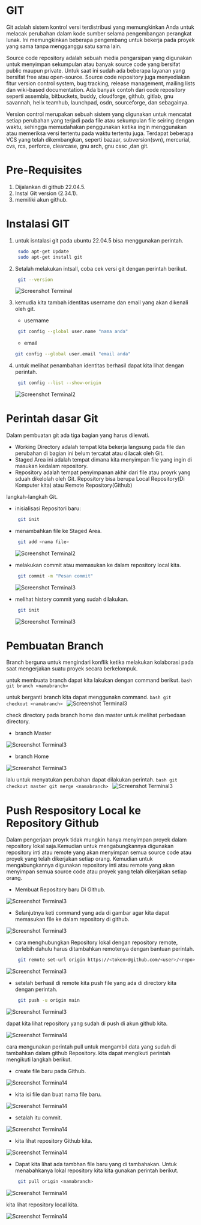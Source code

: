 # GIT

Git adalah sistem kontrol versi terdistribusi yang memungkinkan Anda untuk melacak perubahan dalam kode sumber selama pengembangan perangkat lunak. Ini memungkinkan beberapa pengembang untuk bekerja pada proyek yang sama tanpa mengganggu satu sama lain.

Source code repository adalah sebuah media pengarsipan yang digunakan untuk menyimpan sekumpulan atau banyak source code yang bersifat public maupun private. Untuk saat ini sudah ada beberapa layanan yang bersifat free atau open-source. Source code repository juga menyediakan fitur version control system, bug tracking, release management, mailing lists dan wiki-based documentation. Ada banyak contoh dari code repository seperti assembla, bitbuckets, buddy, cloudforge, github, gitlab, gnu savannah, helix teamhub, launchpad, osdn, sourceforge, dan sebagainya.

Version control merupakan sebuah sistem yang digunakan untuk mencatat setiap perubahan yang terjadi pada file atau sekumpulan file seiring dengan waktu, sehingga memudahakan penggunakan ketika ingin menggunakan atau memeriksa versi tertentu pada waktu tertentu juga. Terdapat beberapa VCS yang telah dikembangkan, seperti bazaar, subversion(svn), mercurial, cvs, rcs, perforce, clearcase, gnu arch, gnu cssc ,dan git.

# Pre-Requisites

1. Dijalankan di github 22.04.5.
2. Instal Git version (2.34.1).
3. memiliki akun github.

# Instalasi GIT

1. untuk isntalasi git pada ubuntu 22.04.5 bisa menggunakan perintah.
    ```bash
     sudo apt-get Update
     sudo apt-get install git
     ```

2. Setalah melakukan intsall, coba cek versi git dengan perintah berikut.
    ```bash
     git --version
     ```
    ![Screenshot Terminal](Gambar/gambar1.png)

3. kemudia kita tambah identitas username dan email yang akan dikenali oleh git.
    - username 
    ```bash
     git config --global user.name "nama anda" 
     ```
    - email
     ```bash
     git config --global user.email "email anda" 
     ```

4. untuk melihat penambahan identitas berhasil dapat kita lihat dengan perintah.
    
    ```bash
     git config --list --show-origin 
     ```
    ![Screenshot Terminal2](Gambar/gambar2.png)

# Perintah dasar Git

Dalam pembuatan git ada tiga bagian yang harus dilewati.
    
- Working Directory adalah tempat kita bekerja langsung pada file dan perubahan di bagian ini belum tercatat atau dilacak oleh Git.
- Staged Area ini adalah tempat dimana kita menyimpan file yang ingin di masukan kedalam repository.
- Repository adalah tempat penyimpanan akhir dari file atau proyrk yang sduah dikelolah oleh Git. Repository bisa berupa Local Repository(Di Komputer kita) atau Remote Repository(Github)
 
langkah-langkah Git.

- inisialisasi Repositori baru:
    ```bash
     git init 
     ```

- menambahkan file ke Staged Area.
    ```bash
     git add <nama file> 
     ```
    ![Screenshot Terminal2](Gambar/gambar3.png)
        
- melakukan commit atau memasukan ke dalam repository local kita.
    ```bash
     git commit -m "Pesan commit"
     ```
    ![Screenshot Terminal3](Gambar/gambar4.png)
        
- melihat history commit yang sudah dilakukan.
    ```bash
     git init 
     ```
    ![Screenshot Terminal3](Gambar/gambar5.png)


# Pembuatan Branch

Branch berguna untuk mengindari konflik ketika melakukan kolaborasi pada saat mengerjakan suatu proyek secara berkelompuk.

untuk membuata branch dapat kita lakukan dengan command berikut.
    ```bash
        git branch <namabranch>
    ```

untuk berganti branch kita dapat menggunakn command.
    ```bash
    git checkout <namabranch>
     ```
    ![Screenshot Terminal3](Gambar/gambar6.png)

check directory pada branch home dan master untuk melihat perbedaan directory.

- branch Master

![Screenshot Terminal3](Gambar/gambar7.png)

- branch Home


![Screenshot Terminal3](Gambar/gambar8.png)

lalu untuk menyatukan perubahan dapat dilakukan perintah.
    ```bash
     git checkout master
     git merge <namabranch>
    ```
![Screenshot Terminal3](Gambar/gambar9.png)



# Push Respository Local ke Repository Github
 
Dalam pengerjaan proyrk tidak mungkin hanya menyimpan proyek dalam repository lokal saja.Kemudian untuk mengabungkannya digunakan repository inti atau remote yang akan menyimpan semua source code atau proyek yang telah dikerjakan setiap orang. Kemudian untuk mengabungkannya digunakan repository inti atau remote yang akan menyimpan semua source code atau proyek yang telah dikerjakan setiap orang.

- Membuat Repository baru Di Github.

![Screenshot Terminal3](Gambar/gambar10.png)

- Selanjutnya keti command yang ada di gambar agar kita dapat memasukan file ke dalam repository di github.

![Screenshot Terminal3](Gambar/gambar11.png)

- cara menghubungkan Repository lokal dengan repository remote, terlebih dahulu harus ditambahkan remotenya dengan bantuan perintah.

    ```bash
     git remote set-url origin https://<token>@github.com/<user>/<repo>
    ```

![Screenshot Terminal3](Gambar/gambar12.png)

- setelah berhasil di remote kita push file yang ada di directory kita dengan perintah.

    ```bash
     git push -u origin main
    ```

![Screenshot Terminal3](Gambar/gambar13.png)

dapat kita lihat repository yang sudah di push di akun github kita.

![Screenshot Termina14](Gambar/gambar14.png)

cara mengunakan perintah pull untuk mengambil data yang sudah di tambahkan dalam github Repository. kita dapat mengikuti perintah mengikuti langkah berikut.

- create file baru pada Github.

![Screenshot Termina14](Gambar/gambar15.png)

- kita isi file dan buat nama file baru.

![Screenshot Termina14](Gambar/gambar16.png)

- setalah itu commit.

![Screenshot Termina14](Gambar/gambar17.png)

- kita lihat repository Github kita.

![Screenshot Termina14](Gambar/gambar18.png)

- Dapat kita lihat ada tambhan file baru yang di tambahakan. Untuk menabahkanya lokal repository kita kita gunakan perintah berikut.

    ```bash 
     git pull origin <namabranch>
    ```
![Screenshot Termina14](Gambar/gambar19.png)

kita lihat repository local kita.

![Screenshot Termina14](Gambar/gambar20.png)

